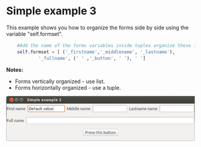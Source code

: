 # Simple example 3

This example shows you how to organize the forms side by side using the variable "self.formset".
		
```python
	#Add the name of the forms variables inside tuples organize these forms side by side
	self.formset = [ ('_firstname','_middlename', '_lastname'), 
			'_fullname', (' ' ,'_button', ' '), ' ']
```



**Notes:**
- Forms vertically organized - use list.
- Forms horizontally organized - use a tuple.



![Simple example 3](screenshot.png?raw=true "Screen")